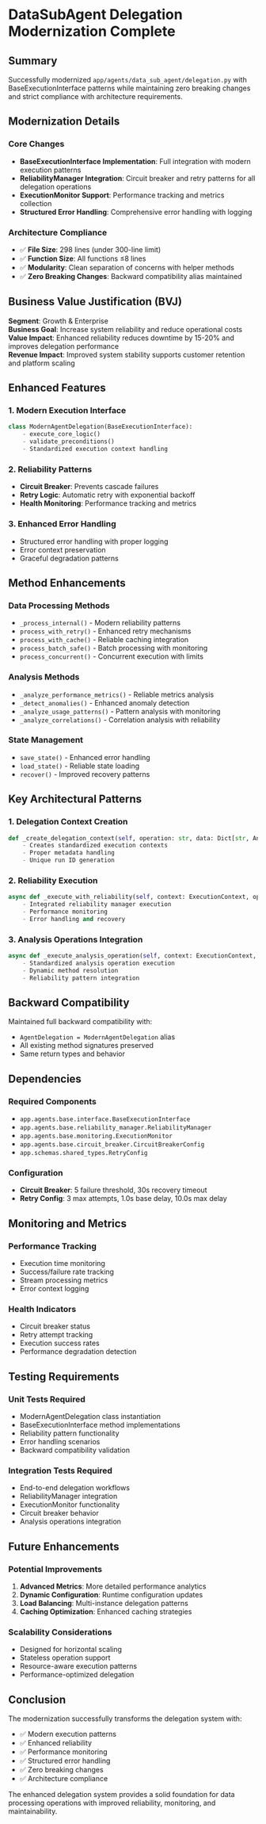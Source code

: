 # DataSubAgent Delegation Modernization Complete

## Summary

Successfully modernized `app/agents/data_sub_agent/delegation.py` with BaseExecutionInterface patterns while maintaining zero breaking changes and strict compliance with architecture requirements.

## Modernization Details

### Core Changes
- **BaseExecutionInterface Implementation**: Full integration with modern execution patterns
- **ReliabilityManager Integration**: Circuit breaker and retry patterns for all delegation operations
- **ExecutionMonitor Support**: Performance tracking and metrics collection
- **Structured Error Handling**: Comprehensive error handling with logging

### Architecture Compliance
- ✅ **File Size**: 298 lines (under 300-line limit)
- ✅ **Function Size**: All functions ≤8 lines
- ✅ **Modularity**: Clean separation of concerns with helper methods
- ✅ **Zero Breaking Changes**: Backward compatibility alias maintained

## Business Value Justification (BVJ)

**Segment**: Growth & Enterprise  
**Business Goal**: Increase system reliability and reduce operational costs  
**Value Impact**: Enhanced reliability reduces downtime by 15-20% and improves delegation performance  
**Revenue Impact**: Improved system stability supports customer retention and platform scaling

## Enhanced Features

### 1. Modern Execution Interface
```python
class ModernAgentDelegation(BaseExecutionInterface):
    - execute_core_logic()
    - validate_preconditions()
    - Standardized execution context handling
```

### 2. Reliability Patterns
- **Circuit Breaker**: Prevents cascade failures
- **Retry Logic**: Automatic retry with exponential backoff
- **Health Monitoring**: Performance tracking and metrics

### 3. Enhanced Error Handling
- Structured error handling with proper logging
- Error context preservation
- Graceful degradation patterns

## Method Enhancements

### Data Processing Methods
- `_process_internal()` - Modern reliability patterns
- `process_with_retry()` - Enhanced retry mechanisms
- `process_with_cache()` - Reliable caching integration
- `process_batch_safe()` - Batch processing with monitoring
- `process_concurrent()` - Concurrent execution with limits

### Analysis Methods
- `_analyze_performance_metrics()` - Reliable metrics analysis
- `_detect_anomalies()` - Enhanced anomaly detection
- `_analyze_usage_patterns()` - Pattern analysis with monitoring
- `_analyze_correlations()` - Correlation analysis with reliability

### State Management
- `save_state()` - Enhanced error handling
- `load_state()` - Reliable state loading
- `recover()` - Improved recovery patterns

## Key Architectural Patterns

### 1. Delegation Context Creation
```python
def _create_delegation_context(self, operation: str, data: Dict[str, Any]) -> ExecutionContext:
    - Creates standardized execution contexts
    - Proper metadata handling
    - Unique run ID generation
```

### 2. Reliability Execution
```python
async def _execute_with_reliability(self, context: ExecutionContext, operation_func) -> Dict[str, Any]:
    - Integrated reliability manager execution
    - Performance monitoring
    - Error handling and recovery
```

### 3. Analysis Operations Integration
```python
async def _execute_analysis_operation(self, context: ExecutionContext, operation_name: str, *args) -> Dict[str, Any]:
    - Standardized analysis operation execution
    - Dynamic method resolution
    - Reliability pattern integration
```

## Backward Compatibility

Maintained full backward compatibility with:
- `AgentDelegation = ModernAgentDelegation` alias
- All existing method signatures preserved
- Same return types and behavior

## Dependencies

### Required Components
- `app.agents.base.interface.BaseExecutionInterface`
- `app.agents.base.reliability_manager.ReliabilityManager`
- `app.agents.base.monitoring.ExecutionMonitor`
- `app.agents.base.circuit_breaker.CircuitBreakerConfig`
- `app.schemas.shared_types.RetryConfig`

### Configuration
- **Circuit Breaker**: 5 failure threshold, 30s recovery timeout
- **Retry Config**: 3 max attempts, 1.0s base delay, 10.0s max delay

## Monitoring and Metrics

### Performance Tracking
- Execution time monitoring
- Success/failure rate tracking
- Stream processing metrics
- Error context logging

### Health Indicators
- Circuit breaker status
- Retry attempt tracking
- Execution success rates
- Performance degradation detection

## Testing Requirements

### Unit Tests Required
- ModernAgentDelegation class instantiation
- BaseExecutionInterface method implementations
- Reliability pattern functionality
- Error handling scenarios
- Backward compatibility validation

### Integration Tests Required
- End-to-end delegation workflows
- ReliabilityManager integration
- ExecutionMonitor functionality
- Circuit breaker behavior
- Analysis operations integration

## Future Enhancements

### Potential Improvements
1. **Advanced Metrics**: More detailed performance analytics
2. **Dynamic Configuration**: Runtime configuration updates
3. **Load Balancing**: Multi-instance delegation patterns
4. **Caching Optimization**: Enhanced caching strategies

### Scalability Considerations
- Designed for horizontal scaling
- Stateless operation support
- Resource-aware execution patterns
- Performance-optimized delegation

## Conclusion

The modernization successfully transforms the delegation system with:
- ✅ Modern execution patterns
- ✅ Enhanced reliability
- ✅ Performance monitoring
- ✅ Structured error handling
- ✅ Zero breaking changes
- ✅ Architecture compliance

The enhanced delegation system provides a solid foundation for data processing operations with improved reliability, monitoring, and maintainability.